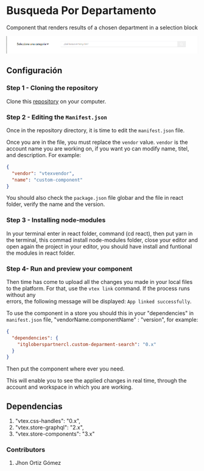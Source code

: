 # Busqueda Por Departamento

Component that renders results of a chosen department in a selection block

![image](../assets/custom-depart-search.png)

## Configuración

### Step 1 - Cloning the repository

Clone this [repository](https://github.com/jhonortizgomez/itgloberspartnercl-custom-deparment-search.git) on your computer.

### Step 2 - Editing the `Manifest.json`

Once in the repository directory, it is time to edit the `manifest.json` file.

Once you are in the file, you must replace the `vendor` value. `vendor` is the account name you are working on, if you want yo can modify name, titel, and description. For example:

```json
{
  "vendor": "vtexvendor",
  "name": "custom-component"
}
```

You should also check the `package.json` file globar and the file in react folder, verify the name and the version.

### Step 3 - Installing node-modules

In your terminal enter in react folder, command (cd react), then put yarn in the terminal, this commad install node-modules folder, close your editor and open again
the project in your editor, you should have install and funtional the modules in react folder.

### Step 4- Run and preview your component

Then time has come to upload all the changes you made in your local files to the platform. For that, use the `vtex link` command. If the process runs without any  
errors, the following message will be displayed: `App linked successfully`.

To use the component in a store you should this in your "dependencies" in `manifest.json` file, "vendorName.componentName" : "version", for example:

```json
{
  "dependencies": {
    "itgloberspartnercl.custom-deparment-search": "0.x"
  }
}
```

Then put the component where ever you need.

This will enable you to see the applied changes in real time, through the account and workspace in which you are working.

## Dependencias

1.  "vtex.css-handles": "0.x",
2.  "vtex.store-graphql": "2.x",
3.  "vtex.store-components": "3.x"

### Contributors

1. Jhon Ortiz Gómez

